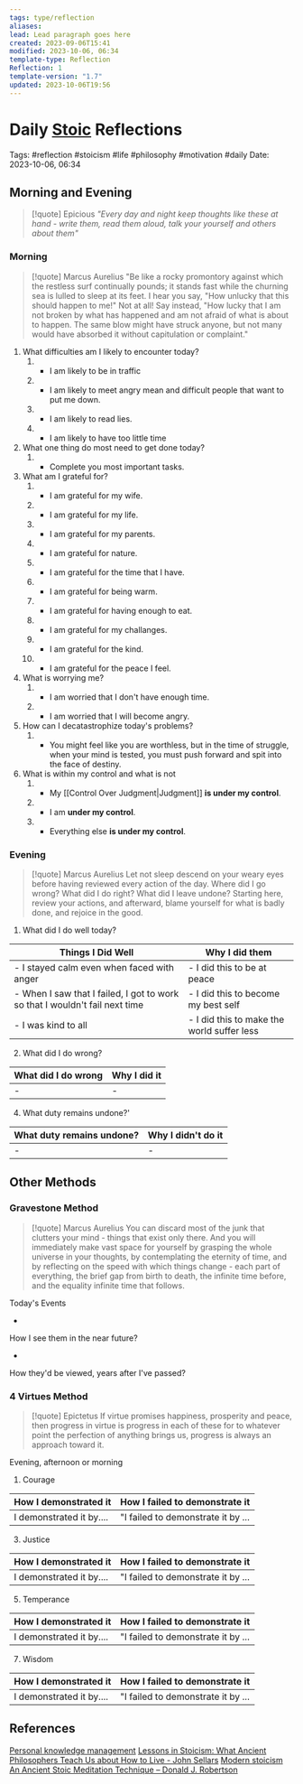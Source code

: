 ```yaml
---
tags: type/reflection
aliases: 
lead: Lead paragraph goes here
created: 2023-09-06T15:41
modified: 2023-10-06, 06:34
template-type: Reflection
Reflection: 1
template-version: "1.7"
updated: 2023-10-06T19:56
---
```



# Daily [Stoic](../SLIP-BOX/Stoicism.md) Reflections

Tags:  #reflection #stoicism #life #philosophy #motivation #daily 
Date: 2023-10-06, 06:34

## Morning and Evening

> [!quote] Epicious 
> _"Every day and night keep thoughts like these at hand - write them, read them aloud, talk your yourself and others about them"_

### Morning

> [!quote] Marcus Aurelius
> "Be like a rocky promontory against which the restless surf continually pounds; it stands fast while the churning sea is lulled to sleep at its feet. I hear you say, "How unlucky that this should happen to me!" Not at all! Say instead, "How lucky that I am not broken by what has happened and am not afraid of what is about to happen. The same blow might have struck anyone, but not many would have absorbed it without capitulation or complaint."

1. What difficulties am I likely to encounter today?
	1. - I am likely to be in traffic 
	2. - I am likely to meet angry mean and difficult people that want to put me down.
	3. - I am likely to read lies.
	4. - I am likely to have too little time 
2. What one thing do most need to get done today?
	1. - Complete you most important tasks.
3. What am I grateful for?
	1. - I am grateful for my wife.
	2. - I am grateful for my life.
	3. - I am grateful for my parents. 
	4. - I am grateful for nature.
	6. - I am grateful for the time that I have.
	7. - I am grateful for being warm.
	8. - I am grateful for having enough to eat.
	9. - I am grateful for my challanges. 
	10. - I am grateful for the kind.
	11. - I am grateful for the peace I feel.
4. What is worrying me?
	1. - I am worried that I don't have enough time.
	2. - I am worried that I will become angry.
5. How can I decatastrophize today's problems?
	1. - You might feel like you are worthless, but in the time of struggle, when your mind is tested, you must push forward and spit into the face of destiny.
6. What is within my control and what is not
	1. - My [[Control Over Judgment|Judgment]] **is under my control**.
	2. - I am **under my control**.
	3. - Everything else **is under my control**. 

### Evening

> [!quote] Marcus Aurelius
> Let not sleep descend on your weary eyes before having reviewed every action of the day. Where did I go wrong? What did I do right? What did I leave undone? Starting here, review your actions, and afterward, blame yourself for what is badly done, and rejoice in the good.

1. What did I do well today?

| Things I Did Well | Why I did them |
| ------------------- | ---------------- |
| - I stayed calm even when faced with anger | - I did this to be at peace |
| - When I saw that I failed, I got to work so that I wouldn't fail next time | - I did this to become my best self |
| - I was kind to all | - I did this to make the world suffer less |

2. What did I do wrong?

| What did I do wrong | Why I did it |
| ------------------- | ---------------- |
| -                 | -              |

4. What duty remains undone?'

| What duty remains undone? | Why I didn't do it |
| ------------------- | ---------------- |
| -                 | -              |

## Other Methods

### Gravestone Method

> [!quote] Marcus Aurelius
> You can discard most of the junk that clutters your mind - things that exist only there. And you will immediately make vast space for yourself by grasping the whole universe in your thoughts, by contemplating the eternity of time, and by reflecting on the speed with which things change - each part of everything, the brief gap from birth to death, the infinite time before, and the equality infinite time that follows. 

Today's Events 

-

How I see them in the near future? 

-

How they'd be viewed, years after I've passed?

### 4 Virtues Method

> [!quote] Epictetus 
> If virtue promises happiness, prosperity and peace, then progress in virtue is progress in each of these for to whatever point the perfection of anything brings us, progress is always an approach toward it.

Evening, afternoon or morning

1. Courage 

| How I demonstrated it  | How I failed to demonstrate it |
| ------------------- | ---------------- |
| I demonstrated it by....                 | "I failed to demonstrate it by ...              |

3. Justice

| How I demonstrated it  | How I failed to demonstrate it |
| ------------------- | ---------------- |
| I demonstrated it by....                 | "I failed to demonstrate it by ...             

5. Temperance

| How I demonstrated it  | How I failed to demonstrate it |
| ------------------- | ---------------- |
| I demonstrated it by....                 | "I failed to demonstrate it by ...             

7. Wisdom

| How I demonstrated it  | How I failed to demonstrate it |
| ------------------- | ---------------- |
| I demonstrated it by....                 | "I failed to demonstrate it by ...             

## References

[Personal knowledge management](Personal%20knowledge%20management.md)
[Lessons in Stoicism: What Ancient Philosophers Teach Us about How to Live - John Sellars](https://books.google.cz/books/about/Lessons_in_Stoicism.html?id=ky84zQEACAAJ&redir_esc=y)
[Modern stoicism](https://modernstoicism.com/)
[An Ancient Stoic Meditation Technique – Donald J. Robertson](https://donaldrobertson.name/2017/03/22/an-ancient-stoic-meditation-technique/)


